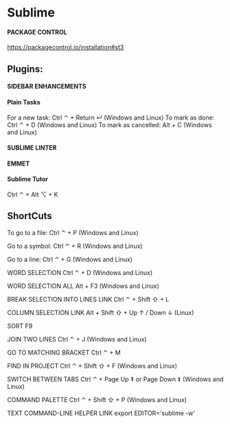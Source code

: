 # Sublime

#### PACKAGE CONTROL
 
 https://packagecontrol.io/installation#st3
 
## Plugins:

#### SIDEBAR ENHANCEMENTS
#### Plain Tasks
  For a new task:
  Ctrl ⌃ + Return ↵ (Windows and Linux)
  To mark as done:
  Ctrl ⌃ + D (Windows and Linux)
  To mark as cancelled:
  Alt + C (Windows and Linux)
#### SUBLIME LINTER
#### EMMET
#### Sublime Tutor
  Ctrl ⌃ + Alt ⌥ + K

## ShortCuts

To go to a file:
Ctrl ⌃ + P (Windows and Linux)

Go to a symbol:
Ctrl ⌃ + R (Windows and Linux)

Go to a line:
Ctrl ⌃ + G (Windows and Linux)

WORD SELECTION
Ctrl ⌃ + D (Windows and Linux)

WORD SELECTION ALL
Alt + F3 (Windows and Linux)

BREAK SELECTION INTO LINES LINK
Ctrl ⌃ + Shift ⇧ + L

COLUMN SELECTION LINK
Alt + Shift ⇧ + Up ↑ / Down ↓ (Linux)

SORT
F9

JOIN TWO LINES 
Ctrl ⌃ + J (Windows and Linux)

GO TO MATCHING BRACKET
Ctrl ⌃ + M

FIND IN PROJECT
Ctrl ⌃ + Shift ⇧ + F (Windows and Linux)

SWITCH BETWEEN TABS
Ctrl ⌃ + Page Up ⇞ or Page Down ⇟ (Windows and Linux)

COMMAND PALETTE
Ctrl ⌃ + Shift ⇧ + P (Windows and Linux)

TEXT COMMAND-LINE HELPER LINK
export EDITOR='sublime -w'
